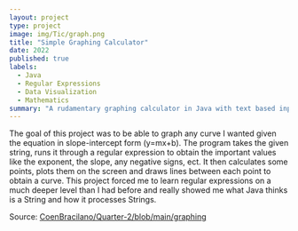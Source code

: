 ```yaml
---
layout: project
type: project
image: img/Tic/graph.png
title: "Simple Graphing Calculator"
date: 2022
published: true
labels:
  - Java
  - Regular Expressions
  - Data Visualization
  - Mathematics
summary: "A rudamentary graphing calculator in Java with text based input"
---
```


The goal of this project was to be able to graph any curve I wanted given the equation in slope-intercept form (y=mx+b). The program takes the given string, runs it through a regular expression to obtain the important values like the exponent, the slope, any negative signs, ect. It then calculates some points, plots them on the screen and draws lines between each point to obtain a curve. This project forced me to learn regular expressions on a much deeper level than I had before and really showed me what Java thinks is a String and how it processes Strings. 

Source: <a href="https://github.com/CoenBracilano/Quarter-2/blob/main/graphing"><i class="large github icon "></i>CoenBracilano/Quarter-2/blob/main/graphing</a>

